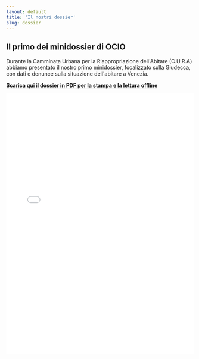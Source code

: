 ```yaml
---
layout: default
title: 'Il nostri dossier'
slug: dossier
---
```


## Il primo dei minidossier di OCIO

Durante la Camminata Urbana per la Riappropriazione dell'Abitare (C.U.R.A) abbiamo presentato il nostro primo minidossier, focalizzato sulla Giudecca, con dati e denunce sulla situazione dell'abitare a Venezia. 
 <p style="font-weight:700"><a href="/files/2019-05-11_minidossier.pdf"><i class="fas fa-download"></i> Scarica qui il dossier in PDF per la stampa e la lettura offline</a></p>

<div class="slides-container">

<iframe src="//slides.com/alicecorona-1/ocio-minidossier-1/embed" width="960" height="700" style="width:100%" scrolling="no" frameborder="0" webkitallowfullscreen mozallowfullscreen allowfullscreen></iframe>
</div>

   